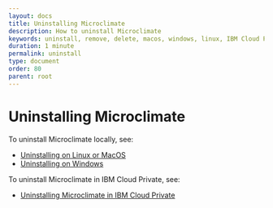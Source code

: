 ```yaml
---
layout: docs
title: Uninstalling Microclimate
description: How to uninstall Microclimate
keywords: uninstall, remove, delete, macos, windows, linux, IBM Cloud Private, uninstall on Linux or MacOS, uninstall on Windows, uninstall Microclimate in IBM Cloud Private
duration: 1 minute
permalink: uninstall
type: document
order: 80
parent: root
---
```


# Uninstalling Microclimate

To uninstall Microclimate locally, see:
* [Uninstalling on Linux or MacOS](uninstalllinuxmac)
* [Uninstalling on Windows](uninstallwindows)

To uninstall Microclimate in IBM Cloud Private, see:
* [Uninstalling Microclimate in IBM Cloud Private](uninstallicp)
